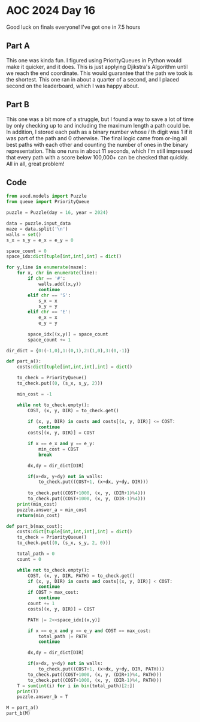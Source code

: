 # AOC 2024 Day 16

Good luck on finals everyone! I've got one in 7.5 hours

## Part A

This one was kinda fun. I figured using PriorityQueues in Python would make it quicker, and it does. This is just applying Djikstra's Algorithm until we reach the end coordinate. This would guarantee that the path we took is the shortest. This one ran in about a quarter of a second, and I placed second on the leaderboard, which I was happy about. 

## Part B

This one was a bit more of a struggle, but I found a way to save a lot of time by only checking up to and including the maximum length a path could be. In addition, I stored each path as a binary number whose $i$ th digit was 1 if it was part of the path and 0 otherwise. The final logic came from or-ing all best paths with each other and counting the number of ones in the binary representation. This one runs in about 11 seconds, which I'm still impressed that every path with a score below 100,000+ can be checked that quickly. All in all, great problem!

## Code
```python
from aocd.models import Puzzle
from queue import PriorityQueue

puzzle = Puzzle(day = 16, year = 2024)

data = puzzle.input_data
maze = data.split('\n')
walls = set()
s_x = s_y = e_x = e_y = 0

space_count = 0
space_idx:dict[tuple[int,int],int] = dict()

for y,line in enumerate(maze):
    for x, chr in enumerate(line):
        if chr == '#':
            walls.add((x,y))
            continue
        elif chr == 'S':
            s_x = x
            s_y = y
        elif chr == 'E':
            e_x = x
            e_y = y
            
        space_idx[(x,y)] = space_count
        space_count += 1

dir_dict = {0:(-1,0),1:(0,1),2:(1,0),3:(0,-1)}

def part_a():
    costs:dict[tuple[int,int,int],int] = dict()

    to_check = PriorityQueue()
    to_check.put((0, (s_x, s_y, 2)))

    min_cost = -1

    while not to_check.empty():
        COST, (x, y, DIR) = to_check.get()
        
        if (x, y, DIR) in costs and costs[(x, y, DIR)] <= COST:
            continue
        costs[(x, y, DIR)] = COST

        if x == e_x and y == e_y:
            min_cost = COST
            break

        dx,dy = dir_dict[DIR]

        if(x+dx, y+dy) not in walls:
            to_check.put((COST+1, (x+dx, y+dy, DIR)))
            
        to_check.put((COST+1000, (x, y, (DIR+1)%4)))
        to_check.put((COST+1000, (x, y, (DIR-1)%4)))
    print(min_cost)
    puzzle.answer_a = min_cost
    return(min_cost)

def part_b(max_cost):
    costs:dict[tuple[int,int,int],int] = dict()
    to_check = PriorityQueue()
    to_check.put((0, (s_x, s_y, 2, 0)))

    total_path = 0
    count = 0

    while not to_check.empty():
        COST, (x, y, DIR, PATH) = to_check.get()
        if (x, y, DIR) in costs and costs[(x, y, DIR)] < COST:
            continue
        if COST > max_cost:
            continue
        count += 1
        costs[(x, y, DIR)] = COST

        PATH |= 2<<space_idx[(x,y)]

        if x == e_x and y == e_y and COST == max_cost:
            total_path |= PATH
            continue

        dx,dy = dir_dict[DIR]

        if(x+dx, y+dy) not in walls:
            to_check.put((COST+1, (x+dx, y+dy, DIR, PATH)))
        to_check.put((COST+1000, (x, y, (DIR+1)%4, PATH)))
        to_check.put((COST+1000, (x, y, (DIR-1)%4, PATH)))
    T = sum(int(i) for i in bin(total_path)[2:])
    print(T)
    puzzle.answer_b = T

M = part_a()
part_b(M)
```